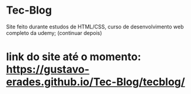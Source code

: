 # Tec-Blog
Site feito durante estudos de HTML/CSS, curso de desenvolvimento web completo da udemy; (continuar depois)
# link do site até o momento: https://gustavo-erades.github.io/Tec-Blog/tecblog/
